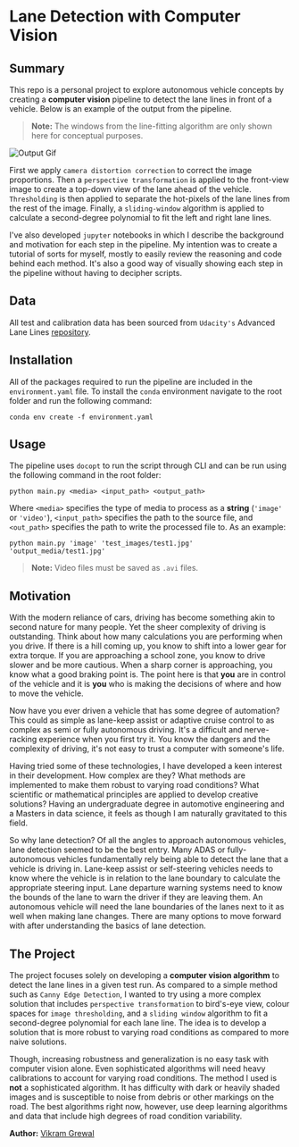 # **Lane Detection with Computer Vision**

## **Summary**

This repo is a personal project to explore autonomous vehicle concepts by creating a **computer vision** pipeline to detect the lane lines in front of a vehicle. Below is an example of the output from the pipeline.

> **Note:** The windows from the line-fitting algorithm are only shown here for conceptual purposes.

![Output Gif](https://github.com/xFiveRivers/lane-detection-advanced/blob/main/book_images/project_video.gif)

First we apply `camera distortion correction` to correct the image proportions. Then a `perspective transformation` is applied to the front-view image to create a top-down view of the lane ahead of the vehicle. `Thresholding` is then applied to separate the hot-pixels of the lane lines from the rest of the image. Finally, a `sliding-window` algorithm is applied to calculate a second-degree polynomial to fit the left and right lane lines.

I've also developed `jupyter` notebooks in which I describe the background and motivation for each step in the pipeline. My intention was to create a tutorial of sorts for myself, mostly to easily review the reasoning and code behind each method. It's also a good way of visually showing each step in the pipeline without having to decipher scripts.

## **Data**

All test and calibration data has been sourced from `Udacity's` Advanced Lane Lines [repository](https://github.com/udacity/CarND-Advanced-Lane-Lines).

## **Installation**

All of the packages required to run the pipeline are included in the `environment.yaml` file. To install the `conda` environment navigate to the root folder and run the following command:

```conda env create -f environment.yaml```

## **Usage**

The pipeline uses `docopt` to run the script through CLI and can be run using the following command in the root folder:

```python main.py <media> <input_path> <output_path>```

Where `<media>` specifies the type of media to process as a **string** (`'image'` or `'video'`), `<input_path>` specifies the path to the source file, and `<out_path>` specifies the path to write the processed file to. As an example:

```python main.py 'image' 'test_images/test1.jpg' 'output_media/test1.jpg'```

> **Note:** Video files must be saved as `.avi` files.

## **Motivation**

With the modern reliance of cars, driving has become something akin to second nature for many people. Yet the sheer complexity of driving is outstanding. Think about how many calculations you are performing when you drive. If there is a hill coming up, you know to shift into a lower gear for extra torque. If you are approaching a school zone, you know to drive slower and be more cautious. When a sharp corner is approaching, you know what a good braking point is. The point here is that **you** are in control of the vehicle and it is **you** who is making the decisions of where and how to move the vehicle.

Now have you ever driven a vehicle that has some degree of automation? This could as simple as lane-keep assist or adaptive cruise control to as complex as semi or fully autonomous driving. It's a difficult and nerve-racking experience when you first try it. You know the dangers and the complexity of driving, it's not easy to trust a computer with someone's life.

Having tried some of these technologies, I have developed a keen interest in their development. How complex are they? What methods are implemented to make them robust to varying road conditions? What scientific or mathematical principles are applied to develop creative solutions? Having an undergraduate degree in automotive engineering and a Masters in data science, it feels as though I am naturally gravitated to this field.

So why lane detection? Of all the angles to approach autonomous vehicles, lane detection seemed to be the best entry. Many ADAS or fully-autonomous vehicles fundamentally rely being able to detect the lane that a vehicle is driving in. Lane-keep assist or self-steering vehicles needs to know where the vehicle is in relation to the lane boundary to calculate the appropriate steering input. Lane departure warning systems need to know the bounds of the lane to warn the driver if they are leaving them. An autonomous vehicle will need the lane boundaries of the lanes next to it as well when making lane changes. There are many options to move forward with after understanding the basics of lane detection.

## **The Project**

The project focuses solely on developing a **computer vision algorithm** to detect the lane lines in a given test run. As compared to a simple method such as `Canny Edge Detection`, I wanted to try using a more complex solution that includes `perspective transformation` to bird's-eye view, colour spaces for `image thresholding`, and a `sliding window` algorithm to fit a second-degree polynomial for each lane line. The idea is to develop a solution that is more robust to varying road conditions as compared to more naive solutions.

Though, increasing robustness and generalization is no easy task with computer vision alone. Even sophisticated algorithms will need heavy calibrations to account for varying road conditions. The method I used is **not** a sophisticated algorithm. It has difficulty with dark or heavily shaded images and is susceptible to noise from debris or other markings on the road. The best algorithms right now, however, use deep learning algorithms and data that include high degrees of road condition variability.

**Author:** [Vikram Grewal](https://github.com/xFiveRivers)